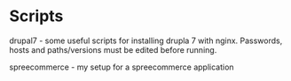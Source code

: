 Scripts
=======

drupal7
	- some useful scripts for installing drupla 7 with nginx. Passwords, hosts and paths/versions must be edited before running.
	
spreecommerce
	- my setup for a spreecommerce application
	
	